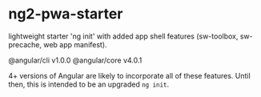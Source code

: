 # ng2-pwa-starter
lightweight starter 'ng init' with added app shell features (sw-toolbox, sw-precache, web app manifest).

@angular/cli v1.0.0
@angular/core v4.0.1

4+ versions of Angular are likely to incorporate all of these features. Until then, this is intended to be an upgraded `ng init`.
